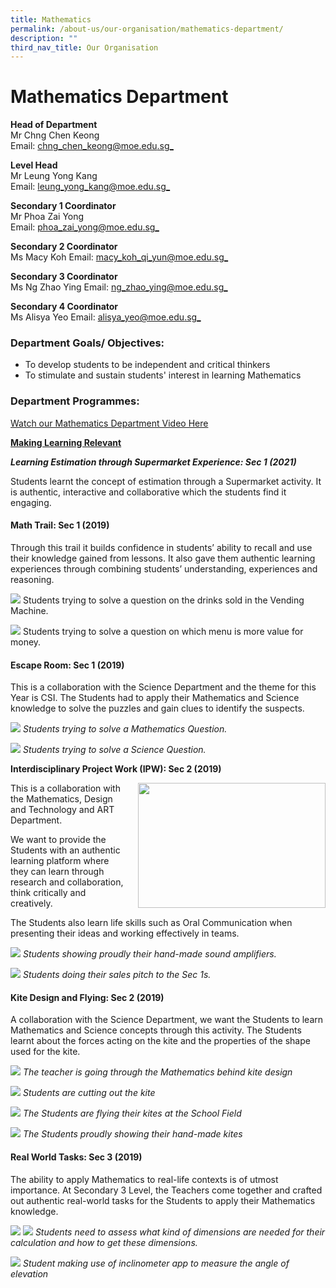 ```yaml
---
title: Mathematics
permalink: /about-us/our-organisation/mathematics-department/
description: ""
third_nav_title: Our Organisation
---
```

# **Mathematics Department**

**Head of Department**  
Mr Chng Chen Keong    
Email: [chng_chen_keong@moe.edu.sg_](mailto:chng_chen_keong@moe.edu.sg)

**Level Head**     
Mr Leung Yong Kang   
Email: [leung_yong_kang@moe.edu.sg_](mailto:leung_yong_kang@moe.edu.sg)

**Secondary 1 Coordinator**  
Mr Phoa Zai Yong
<br>Email: [phoa_zai_yong@moe.edu.sg_](mailto:phoa_zai_yong@moe.edu.sg)

**Secondary 2 Coordinator**  
Ms Macy Koh
Email: [macy_koh_qi_yun@moe.edu.sg_](mailto:macy_koh_qi_yun@moe.edu.sg)

**Secondary 3 Coordinator**  
Ms Ng Zhao Ying
Email: [ng_zhao_ying@moe.edu.sg_](mailto:ng_zhao_ying@moe.edu.sg)

**Secondary 4 Coordinator**  
Ms Alisya Yeo
Email: [alisya_yeo@moe.edu.sg_](mailto:alisya_yeo@moe.edu.sg)





### Department Goals/ Objectives:  

* To develop students to be independent and critical thinkers    
* To stimulate and sustain students' interest in learning Mathematics

### Department Programmes:

[Watch our Mathematics Department Video Here](https://youtu.be/Yvq3I4hFBDE)


**<u>Making Learning Relevant</u>**

***Learning Estimation through Supermarket Experience: Sec 1 (2021)***

Students learnt the concept of estimation through a Supermarket activity. It is authentic, interactive and collaborative which the students find it engaging.









#### Math Trail: Sec 1 (2019)

Through this trail it builds confidence in students’ ability to recall and use their knowledge gained from lessons. It also gave them authentic learning experiences through combining students’ understanding, experiences and reasoning.

![](/images/m1.jpg)
Students trying to solve a question on the drinks sold in the Vending Machine.

![](/images/m2.jpg)
Students trying to solve a question on which menu is more value for money.

#### Escape Room: Sec 1 (2019)

This is a collaboration with the Science Department and the theme for this Year is CSI. The Students had to apply their Mathematics and Science knowledge to solve the puzzles and gain clues to identify the suspects.

![](/images/e1.jpg)
*Students trying to solve a Mathematics Question.*

![](/images/e2.jpg)
*Students trying to solve a Science Question.*

**Interdisciplinary Project Work (IPW): Sec 2 (2019)**    

<img src="/images/i1.jpg" style="width:300px;height:200px;margin-left:15px;" align = "right">

This is a collaboration with the Mathematics, Design and Technology and ART Department. 

We want to provide the Students with an authentic learning platform where they can learn through research and collaboration, think critically and creatively. 

The Students also learn life skills such as Oral Communication when presenting their ideas and working effectively in teams.

![](/images/i2.jpg)
*Students showing proudly their hand-made sound amplifiers.*

![](/images/i3.jpg)
*Students doing their sales pitch to the Sec 1s.*

#### **Kite Design and Flying: Sec 2 (2019)**

A collaboration with the Science Department, we want the Students to learn Mathematics and Science concepts through this activity. The Students learnt about the forces acting on the kite and the properties of the shape used for the kite.

![](/images/k1.jpg)
*The teacher is going through the Mathematics behind kite design*

![](/images/k2.jpg)
*Students are cutting out the kite*

![](/images/k3.jpg)
*The Students are flying their kites at the School Field*

![](/images/k4.jpg)
*The Students proudly showing their hand-made kites*

#### **Real World Tasks: Sec 3 (2019)**

The ability to apply Mathematics to real-life contexts is of utmost importance. At Secondary 3 Level, the Teachers come together and crafted out authentic real-world tasks for the Students to apply their Mathematics knowledge.

![](/images/r1.jpg)
![](/images/r2.jpg)
*Students need to assess what kind of dimensions are needed for their calculation and how to get these dimensions.*

![](/images/r3.jpg)
*Student making use of inclinometer app to measure the angle of elevation*